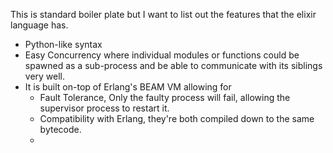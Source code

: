 This is standard boiler plate but I want to list out the features that the elixir language has. 
- Python-like syntax
- Easy Concurrency where individual modules or functions could be spawned as a sub-process and be able to communicate with its siblings very well. 
- It is built on-top of Erlang's BEAM VM allowing for
	- Fault Tolerance, Only the faulty process will fail, allowing the supervisor process to restart it. 
	- Compatibility with Erlang, they're both compiled down to the same bytecode. 
	- 

